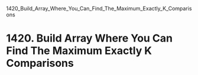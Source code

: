 1420_Build_Array_Where_You_Can_Find_The_Maximum_Exactly_K_Comparisons
# 1420. Build Array Where You Can Find The Maximum Exactly K Comparisons

